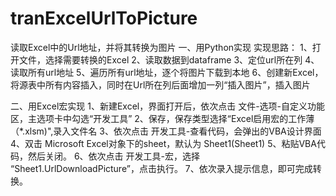 # tranExcelUrlToPicture
读取Excel中的Url地址，并将其转换为图片
一、用Python实现
实现思路：
1、打开文件，选择需要转换的Excel
2、读取数据到dataframe
3、定位url所在列
4、读取所有url地址
5、遍历所有url地址，逐个将图片下载到本地
6、创建新Excel，将源表中所有内容插入，同时在Url所在列后面增加一列“插入图片”，插入图片

二、用Excel宏实现
1、新建Excel，界面打开后，依次点击 文件-选项-自定义功能区，主选项卡中勾选“开发工具”
2、保存，保存类型选择“Excel启用宏的工作薄（*.xlsm)",录入文件名
3、依次点击 开发工具-查看代码，会弹出的VBA设计界面
4、双击 Microsoft Excel对象下的sheet，默认为 Sheet1(Sheet1)
5、粘贴VBA代码，然后关闭。
6、依次点击 开发工具-宏，选择 “Sheet1.UrlDownloadPicture”，点击执行。
7、依次录入提示信息，即可完成转换。
